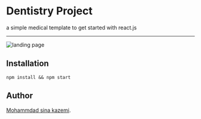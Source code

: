 # Dentistry Project

a simple medical template to get started with react.js

---

![landing page](src/Assets/Images/screenshot.png)

## Installation

`npm install && npm start`

## Author

[Mohammdad sina kazemi](https://github.com/m-sina-k/).
